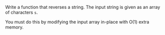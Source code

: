 Write a function that reverses a string. The input string is given as an array of characters `s`.

You must do this by modifying the input array in-place with O(1) extra memory.
